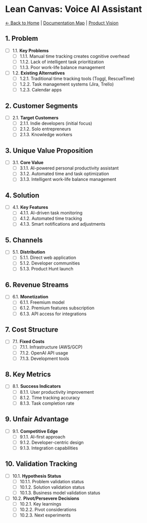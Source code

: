 # Lean Canvas: Voice AI Assistant

[← Back to Home](../index.md) | [Documentation Map](00.2.Documentation-Map.md) | [Product Vision](01.PVD.md)

## 1. Problem
- [ ] 1.1. **Key Problems**
  - [ ] 1.1.1. Manual time tracking creates cognitive overhead
  - [ ] 1.1.2. Lack of intelligent task prioritization
  - [ ] 1.1.3. Poor work-life balance management

- [ ] 1.2. **Existing Alternatives**
  - [ ] 1.2.1. Traditional time tracking tools (Toggl, RescueTime)
  - [ ] 1.2.2. Task management systems (Jira, Trello)
  - [ ] 1.2.3. Calendar apps

## 2. Customer Segments
- [ ] 2.1. **Target Customers**
  - [ ] 2.1.1. Indie developers (initial focus)
  - [ ] 2.1.2. Solo entrepreneurs
  - [ ] 2.1.3. Knowledge workers

## 3. Unique Value Proposition
- [ ] 3.1. **Core Value**
  - [ ] 3.1.1. AI-powered personal productivity assistant
  - [ ] 3.1.2. Automated time and task optimization
  - [ ] 3.1.3. Intelligent work-life balance management

## 4. Solution
- [ ] 4.1. **Key Features**
  - [ ] 4.1.1. AI-driven task monitoring
  - [ ] 4.1.2. Automated time tracking
  - [ ] 4.1.3. Smart notifications and adjustments

## 5. Channels
- [ ] 5.1. **Distribution**
  - [ ] 5.1.1. Direct web application
  - [ ] 5.1.2. Developer communities
  - [ ] 5.1.3. Product Hunt launch

## 6. Revenue Streams
- [ ] 6.1. **Monetization**
  - [ ] 6.1.1. Freemium model
  - [ ] 6.1.2. Premium features subscription
  - [ ] 6.1.3. API access for integrations

## 7. Cost Structure
- [ ] 7.1. **Fixed Costs**
  - [ ] 7.1.1. Infrastructure (AWS/GCP)
  - [ ] 7.1.2. OpenAI API usage
  - [ ] 7.1.3. Development tools

## 8. Key Metrics
- [ ] 8.1. **Success Indicators**
  - [ ] 8.1.1. User productivity improvement
  - [ ] 8.1.2. Time tracking accuracy
  - [ ] 8.1.3. Task completion rate

## 9. Unfair Advantage
- [ ] 9.1. **Competitive Edge**
  - [ ] 9.1.1. AI-first approach
  - [ ] 9.1.2. Developer-centric design
  - [ ] 9.1.3. Integration capabilities

## 10. Validation Tracking
- [ ] 10.1. **Hypothesis Status**
  - [ ] 10.1.1. Problem validation status
  - [ ] 10.1.2. Solution validation status
  - [ ] 10.1.3. Business model validation status

- [ ] 10.2. **Pivot/Persevere Decisions**
  - [ ] 10.2.1. Key learnings
  - [ ] 10.2.2. Pivot considerations
  - [ ] 10.2.3. Next experiments

